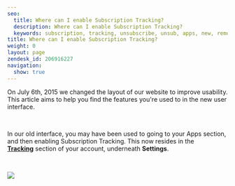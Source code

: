 ```yaml
---
seo:
  title: Where can I enable Subscription Tracking?
  description: Where can I enable Subscription Tracking?
  keywords: subscription, tracking, unsubscribe, unsub, apps, new, removed, where
title: Where can I enable Subscription Tracking?
weight: 0
layout: page
zendesk_id: 206916227
navigation:
  show: true
---
```


On July 6th, 2015 we changed the layout of our website to improve usability. This article aims to help you find the features you're used to in the new user interface.&nbsp;

&nbsp;

In our old interface, you may have been used to going to your Apps section, and then enabling Subscription Tracking. This now resides in the **[Tracking](https://app.sendgrid.com/settings/tracking)**&nbsp;section of your account, underneath **Settings**.&nbsp;

&nbsp;

![]({{root_url}}/images/subtrack.gif)
